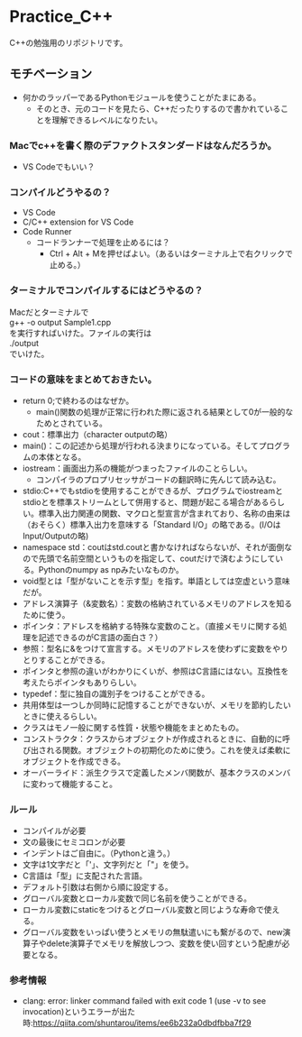 # Practice_C++
 
C++の勉強用のリポジトリです。

## モチベーション
+ 何かのラッパーであるPythonモジュールを使うことがたまにある。
  + そのとき、元のコードを見たら、C++だったりするので書かれていることを理解できるレベルになりたい。

### Macでc++を書く際のデファクトスタンダードはなんだろうか。
+ VS Codeでもいい？

### コンパイルどうやるの？
+ VS Code
+ C/C++ extension for VS Code
+ Code Runner
  + コードランナーで処理を止めるには？
     + Ctrl + Alt + Mを押せばよい。（あるいはターミナル上で右クリックで止める。）

### ターミナルでコンパイルするにはどうやるの？
Macだとターミナルで  
g++ -o output Sample1.cpp  
を実行すればいけた。ファイルの実行は  
./output  
でいけた。


### コードの意味をまとめておきたい。
+ return 0;で終わるのはなぜか。
  + main()関数の処理が正常に行われた際に返される結果として0が一般的なためとされている。
+ cout：標準出力（character outputの略）
+ main()：この記述から処理が行われる決まりになっている。そしてプログラムの本体となる。
+ iostream：画面出力系の機能がつまったファイルのことらしい。
  + コンパイラのプロプリセッサがコードの翻訳時に先んじて読み込む。
+ stdio:C++でもstdioを使用することができるが、プログラムでiostreamとstdioとを標準ストリームとして併用すると、問題が起こる場合があるらしい。標準入出力関連の関数、マクロと型宣言が含まれており、名称の由来は（おそらく）標準入出力を意味する「Standard I/O」の略である。(I/OはInput/Outputの略)
+ namespace std：coutはstd.coutと書かなければならないが、それが面倒なので先頭で名前空間というものを指定して、coutだけで済むようにしている。Pythonのnumpy as npみたいなものか。
+ void型とは「型がないことを示す型」を指す。単語としては空虚という意味だが。
+ アドレス演算子（&変数名）：変数の格納されているメモリのアドレスを知るために使う。
+ ポインタ：アドレスを格納する特殊な変数のこと。（直接メモリに関する処理を記述できるのがC言語の面白さ？）
+ 参照：型名に&をつけて宣言する。メモリのアドレスを使わずに変数をやりとりすることができる。
+ ポインタと参照の違いがわかりにくいが、参照はC言語にはない。互換性を考えたらポインタもありらしい。
+ typedef：型に独自の識別子をつけることができる。
+ 共用体型は一つしか同時に記憶することができないが、メモリを節約したいときに使えるらしい。
+ クラスはモノ一般に関する性質・状態や機能をまとめたもの。
+ コンストラクタ：クラスからオブジェクトが作成されるときに、自動的に呼び出される関数。オブジェクトの初期化のために使う。これを使えば柔軟にオブジェクトを作成できる。
+ オーバーライド：派生クラスで定義したメンバ関数が、基本クラスのメンバに変わって機能すること。

### ルール
+ コンパイルが必要
+ 文の最後にセミコロンが必要
+ インデントはご自由に。（Pythonと違う。）
+ 文字は1文字だと「'」、文字列だと「"」を使う。
+ C言語は「型」に支配された言語。
+ デフォルト引数は右側から順に設定する。
+ グローバル変数とローカル変数で同じ名前を使うことができる。
+ ローカル変数にstaticをつけるとグローバル変数と同じような寿命で使える。
+ グローバル変数をいっぱい使うとメモリの無駄遣いにも繋がるので、new演算子やdelete演算子でメモリを解放しつつ、変数を使い回すという配慮が必要となる。

### 参考情報
+ clang: error: linker command failed with exit code 1 (use -v to see invocation)というエラーが出た時:https://qiita.com/shuntarou/items/ee6b232a0dbdfbba7f29
